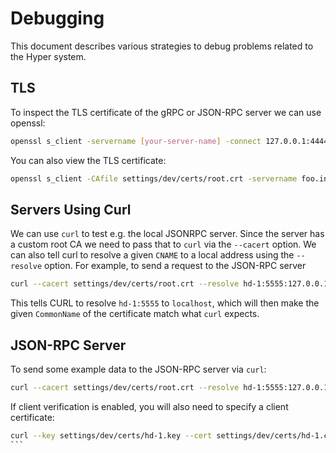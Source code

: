 # Debugging

This document describes various strategies to debug problems related to the Hyper system.

## TLS

To inspect the TLS certificate of the gRPC or JSON-RPC server we can use openssl:

```bash
openssl s_client -servername [your-server-name] -connect 127.0.0.1:4444
```

You can also view the TLS certificate:

```bash
openssl s_client -CAfile settings/dev/certs/root.crt -servername foo.internal-sserver -connect 127.0.0.1:4433 </dev/null 2>/dev/null | openssl x509 -noout -text | grep -B 10 -A 10 DNS:
```

## Servers Using Curl

We can use `curl` to test e.g. the local JSONRPC server. Since the server has a custom root CA we need to pass that to `curl` via the `--cacert` option. We can also tell curl to resolve a given `CNAME` to a local address using the `--resolve` option. For example, to send a request to the JSON-RPC server

```bash
curl --cacert settings/dev/certs/root.crt --resolve hd-1:5555:127.0.0.1 https://hd-1:5555
```

This tells CURL to resolve `hd-1:5555` to `localhost`, which will then make the given `CommonName` of the certificate match what `curl` expects.

## JSON-RPC Server

To send some example data to the JSON-RPC server via `curl`:

```bash
curl --cacert settings/dev/certs/root.crt --resolve hd-1:5555:127.0.0.1 https://hd-1:5555/jsonrpc --header "Content-Type: application/json; charset=utf-8" --data '{"method": "hd-1._ping", "id": "1", "params": {}, "jsonrpc": "2.0"}' 2>/dev/null | jq .
```

If client verification is enabled, you will also need to specify a client certificate:

````bash
curl --key settings/dev/certs/hd-1.key --cert settings/dev/certs/hd-1.crt --cacert settings/dev/certs/root.crt --resolve hd-1:5555:127.0.0.1 https://hd-1:5555/jsonrpc --header "Content-Type: application/json" --data '{"jsonrpc": "2.0", "params": {}, "method": "hd-1._ping"}' | jq .
```